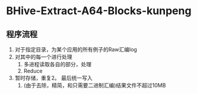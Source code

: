 # BHive-Extract-A64-Blocks-kunpeng

## 程序流程

1. 对于指定目录，为某个应用的所有例子的Raw汇编log
2. 对其中的每一个进行处理
    1. 多进程读取各自的部分，处理
    2. Reduce
3. 暂时存储，重复2。 最后统一写入
    1. (由于去除，精简，和只需要二进制汇编)结果文件不超过10MB